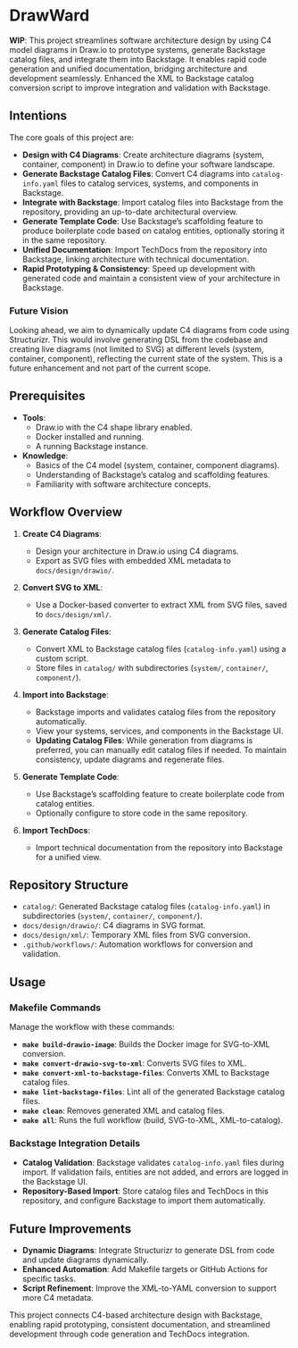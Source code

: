 # DrawWard

**WIP**: This project streamlines software architecture design by using C4 model diagrams in Draw.io to prototype systems, generate Backstage catalog files, and integrate them into Backstage. It enables rapid code generation and unified documentation, bridging architecture and development seamlessly. Enhanced the XML to Backstage catalog conversion script to improve integration and validation with Backstage.

## Intentions

The core goals of this project are:

- **Design with C4 Diagrams**: Create architecture diagrams (system, container, component) in Draw.io to define your software landscape.
- **Generate Backstage Catalog Files**: Convert C4 diagrams into `catalog-info.yaml` files to catalog services, systems, and components in Backstage.
- **Integrate with Backstage**: Import catalog files into Backstage from the repository, providing an up-to-date architectural overview.
- **Generate Template Code**: Use Backstage’s scaffolding feature to produce boilerplate code based on catalog entities, optionally storing it in the same repository.
- **Unified Documentation**: Import TechDocs from the repository into Backstage, linking architecture with technical documentation.
- **Rapid Prototyping & Consistency**: Speed up development with generated code and maintain a consistent view of your architecture in Backstage.

### Future Vision

Looking ahead, we aim to dynamically update C4 diagrams from code using Structurizr. This would involve generating DSL from the codebase and creating live diagrams (not limited to SVG) at different levels (system, container, component), reflecting the current state of the system. This is a future enhancement and not part of the current scope.

## Prerequisites

- **Tools**:
  - Draw.io with the C4 shape library enabled.
  - Docker installed and running.
  - A running Backstage instance.
- **Knowledge**:
  - Basics of the C4 model (system, container, component diagrams).
  - Understanding of Backstage’s catalog and scaffolding features.
  - Familiarity with software architecture concepts.

## Workflow Overview

1. **Create C4 Diagrams**:
   - Design your architecture in Draw.io using C4 diagrams.
   - Export as SVG files with embedded XML metadata to `docs/design/drawio/`.

2. **Convert SVG to XML**:
   - Use a Docker-based converter to extract XML from SVG files, saved to `docs/design/xml/`.

3. **Generate Catalog Files**:
   - Convert XML to Backstage catalog files (`catalog-info.yaml`) using a custom script.
   - Store files in `catalog/` with subdirectories (`system/`, `container/`, `component/`).

4. **Import into Backstage**:
   - Backstage imports and validates catalog files from the repository automatically.
   - View your systems, services, and components in the Backstage UI.
   - **Updating Catalog Files**: While generation from diagrams is preferred, you can manually edit catalog files if needed. To maintain consistency, update diagrams and regenerate files.

5. **Generate Template Code**:
   - Use Backstage’s scaffolding feature to create boilerplate code from catalog entities.
   - Optionally configure to store code in the same repository.

6. **Import TechDocs**:
   - Import technical documentation from the repository into Backstage for a unified view.

## Repository Structure

- `catalog/`: Generated Backstage catalog files (`catalog-info.yaml`) in subdirectories (`system/`, `container/`, `component/`).
- `docs/design/drawio/`: C4 diagrams in SVG format.
- `docs/design/xml/`: Temporary XML files from SVG conversion.
- `.github/workflows/`: Automation workflows for conversion and validation.

## Usage

### Makefile Commands

Manage the workflow with these commands:

- **`make build-drawio-image`**: Builds the Docker image for SVG-to-XML conversion.
- **`make convert-drawio-svg-to-xml`**: Converts SVG files to XML.
- **`make convert-xml-to-backstage-files`**: Converts XML to Backstage catalog files.
- **`make lint-backstage-files`**: Lint all of the generated Backstage catalog files.
- **`make clean`**: Removes generated XML and catalog files.
- **`make all`**: Runs the full workflow (build, SVG-to-XML, XML-to-catalog).

### Backstage Integration Details

- **Catalog Validation**: Backstage validates `catalog-info.yaml` files during import. If validation fails, entities are not added, and errors are logged in the Backstage UI.
- **Repository-Based Import**: Store catalog files and TechDocs in this repository, and configure Backstage to import them automatically.

## Future Improvements

- **Dynamic Diagrams**: Integrate Structurizr to generate DSL from code and update diagrams dynamically.
- **Enhanced Automation**: Add Makefile targets or GitHub Actions for specific tasks.
- **Script Refinement**: Improve the XML-to-YAML conversion to support more C4 metadata.

This project connects C4-based architecture design with Backstage, enabling rapid prototyping, consistent documentation, and streamlined development through code generation and TechDocs integration.
